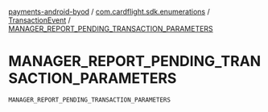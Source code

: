 [payments-android-byod](../../index.md) / [com.cardflight.sdk.enumerations](../index.md) / [TransactionEvent](index.md) / [MANAGER_REPORT_PENDING_TRANSACTION_PARAMETERS](./-m-a-n-a-g-e-r_-r-e-p-o-r-t_-p-e-n-d-i-n-g_-t-r-a-n-s-a-c-t-i-o-n_-p-a-r-a-m-e-t-e-r-s.md)

# MANAGER_REPORT_PENDING_TRANSACTION_PARAMETERS

`MANAGER_REPORT_PENDING_TRANSACTION_PARAMETERS`